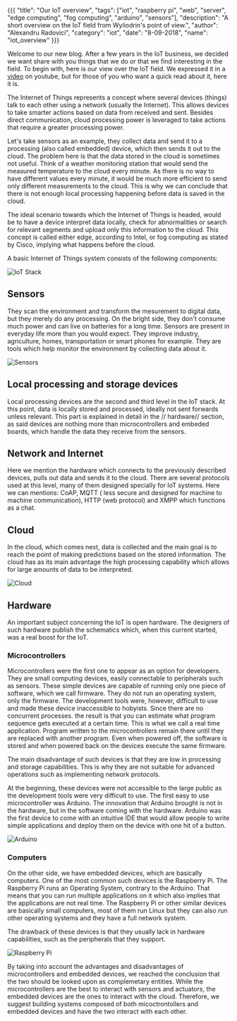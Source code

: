 {{{
  "title": "Our IoT overview",
  "tags": ["iot", "raspberry pi", "web", "server", "edge computing", "fog computing", "arduino", "sensors"],
  "description": "A short overview on the IoT field from Wyliodrin's point of view.",
  "author": "Alexandru Radovici",
  "category": "iot",
  "date": "8-09-2018",
  "name": "iot_overview"
}}}

Welcome to our new blog. After a few years in the IoT business, we decided we want share with you things that we do or that we find interesting in the field. To begin with, here is our view over the IoT field. We expressed it in a [video](https://www.youtube.com/watch?v=G4-CtKkrOmc) on youtube, but for those of you who want a quick read about it, here it is.

The Internet of Things represents a concept where several devices (things) talk to each other using a network (usually the Internet). This allows devices to take smarter actions based on data from received and sent. Besides direct communication, cloud processing power is leveraged to take actions that require a greater processing power.

Let's take sensors as an example, they collect data and send it to a processing (also called embedded) device, which then sends it out to the cloud. The problem here is that the data stored in the cloud is sometimes not useful. Think of a weather monitoring station that would send the measured temperature to the cloud every minute. As there is no way to have different values every minute, it would be much more efficient to send only different measurements to the cloud. This is why we can conclude that there is not enough local processing happening before data is saved in the cloud. 

The ideal scenario towards which the Internet of Things is headed, would be to have a device interpret data locally, check for abnormalities or search for relevant segments and upload only this information to the cloud. This concept is called either edge, according to Intel, or fog computing as stated by Cisco, implying what happens before the cloud.
 
<!-- The IoT is involved in medicine, agriculture or transportation due to sensors and cloud storage. -->

<!--more-->

A basic Internet of Things system consists of the following components: 

![IoT Stack](/images/blog/iot_overview/iot_stack.png)

## Sensors
They scan the environment and transform the mesurement to digital data, but they merely do any processing. On the bright side, they don't consume much power and can live on batteries for a long time. Sensors are present in everyday life more than you would expect. They improve industry, agriculture, homes, transportation or smart phones for example. They are tools which help monitor the environment by collecting data about it. 

![Sensors](/images/blog/iot_overview/iot_sensors.jpg)

## Local processing and storage devices
Local processing devices are the second and third level in the IoT stack. At this point, data is locally stored and processed, ideally not sent forwards unless relevant.
This part is explained in detail in the // hardware// section, as said devices are nothing more than microcontrollers and embeded boards, which handle the data they receive from the sensors.  

## Network and Internet
Here we mention the hardware which connects to the previously described devices, pulls out data and sends it to the cloud. There are several protocols used at this level, many of them designed specially for IoT systems. Here we can mentions: CoAP, MQTT ( less secure and designed for machine to machine communication), HTTP (web protocol) and XMPP which functions as a chat.

## Cloud 
In the cloud, which comes next, data is collected and the main goal is to reach the point of making predictions based on the stored information. The cloud has as its main advantage the high processing capability which allows for large amounts of data to be interpreted. 

![Cloud](/images/blog/iot_overview/cloud.jpg)

## Hardware 

An important subject concerning the IoT is open hardware. The designers of such hardware publish the schematics which, when this current started, was a real boost for the IoT.

### Microcontrollers 

Microcontrollers were the first one to appear as an option for developers. They are small computing devices, easily connectable to peripherals such as sensors. 
These simple devices are capable of running only one piece of software, which we call firmware. They do not run an operating system, only the firmware. 
The development tools were, however, difficult to use and made these device inaccessible to hobyists. Since there are no concurrent processes. the result is that you can estimate what program sequence gets executed at a certain time. This is what we call a real time application. Program written to the microcontrollers remain there until they are replaced with another program. Even when powered off, the software is stored and when powered back on the devices execute the same firmware.

The main disadvantage of such devices is that they are low in processing and storage capabilities. This is why they are not suitable for advanced operations such as implementing network protocols.

At the beginning, these devices were not accessible to the large public as the development tools were very difficult to use. The first easy to use microcontroller was Arduino. The innovation that Arduino brought is not in the hardware, but in the software coming with the hardware. Arduino was the first device to come with an intuitive IDE that would allow people to write simple applications and deploy them on the device with one hit of a button.


![Arduino](/images/blog/iot_overview/arduino_preview.jpg)

### Computers 
On the other side, we have embedded devices, which are basically computers. One of the most common such devices is the Raspberry Pi. The Raspberry Pi runs an Operating System, contrary to the Arduino. That means that you can run multiple applications on it which also implies that the applications are not real time.
The Raspberry Pi or other similar devices are basically small computers, most of them run Linux but they can also run other operating systems and they have a full network system.

The drawback of these devices is that they usually lack in hardware capabilities, such as the peripherals that they support.

![Raspberry Pi](/images/blog/iot_overview/raspberrypi_preview.jpg)

By taking into account the advantages and disadvantages of microcontrollers and embedded devices, we reached the conclusion that the two should be looked upon as complemetary entities. While the microcontrollers are the best to interact with sensors and actuators, the embedded devices are the ones to interact with the cloud. Therefore, we suggest building systems composed of both micoctrontollers and embedded devices and have the two interact with each other.